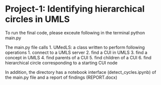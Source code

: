 # Project-1: Identifying hierarchical circles in UMLS

To run the final code, please exceute following in the terminal
python main.py


The main.py file calls
	1. UMedLS: a class written to perform following operations
		1. connect to a UMLS server
		2. find a CUI in UMLS
		3. find a concept in UMLS
		4. find parents of a CUI
		5. find children of a CUI
		6. find hierarchical circle corresponding to a starting CUI node

In addition, the directory has a notebook interface (detect_cycles.ipynb) of the main.py file and a report of findings (REPORT.docx)